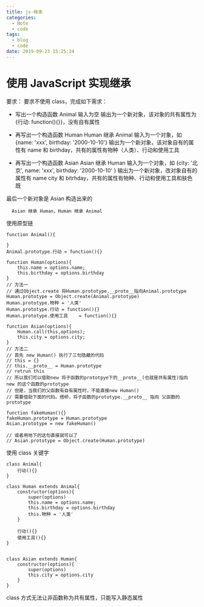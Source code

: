 ```yaml
---
title: js-继承
categories:
  - Note
  - code
tags:
  - blog
  - code
date: 2019-09-23 15:25:24
---
```


# 使用 JavaScript 实现继承

要求：
要求不使用 class，完成如下需求：

- 写出一个构造函数 Animal
  输入为空
  输出为一个新对象，该对象的共有属性为 {行动: function(){}}，没有自有属性

- 再写出一个构造函数 Human
  Human 继承 Animal
  输入为一个对象，如 {name: 'xxx', birthday: '2000-10-10'}
  输出为一个新对象，该对象自有的属性有 name 和 birthday，共有的属性有物种（人类）、行动和使用工具

- 再写出一个构造函数 Asian
  Asian 继承 Human
  输入为一个对象，如 {city: '北京', name: 'xxx', birthday: '2000-10-10' }
  输出为一个新对象，改对象自有的属性有 name city 和 bitrhday，共有的属性有物种、行动和使用工具和肤色
  既

最后一个新对象是 Asian 构造出来的

```
  Asian 继承 Human，Human 继承 Animal
```

使用原型链

```
function Animal(){

}
Animal.prototype.行动 = function(){}

function Human(options){
	this.name = options.name;
	this.birthday = options.birthday
}
// 方法一
// 通过Object.create 将Human.prototype.__proto__指向Animal.prototype
Human.prototype = Object.create(Animal.prototype)
Human.prototype.物种 = '人类'
Human.prototype.行动 = function(){}
Human.prototype.使用工具	= function(){}

function Asian(options){
	Human.call(this,options);
	this.city = options.city;
}
// 方法二
// 首先 new Human() 执行了三句隐藏的代码
// this = {}
// this.__proto__ = Human.prototype
// retrun this
// 所以我们可以借助new 将子函数的prototpye下的__proto__(也就是共有属性)指向 new 的这个函数的prototype
// 但是，当我们的父函数有自有属性时，不能直接new Human()
// 需要借助下面的代码。搭桥，将子函数的prototype.__proto__ 指向 父函数的 prototype

function fakeHuman(){}
fakeHuman.prototype = Human.prototype
Asian.prototype = new fakeHuman()

// 或者用地下的这句直接就可以了
// Asian.prototype = Object.create(Human.prototype)
```

使用 class 关键字

```
class Animal{
	行动(){}
}

class Human extends Animal{
	constructor(options){
		super(options)
		this.name = options.name;
		this.birthday = options.birthday
		this.物种 = '人类'
	}

	行动(){}
	使用工具(){}
}


class Asian extends Human{
	constructor(options){
		super(options)
		this.city = options.city
	}
}
```

class 方式无法让非函数称为共有属性，只能写入静态属性
